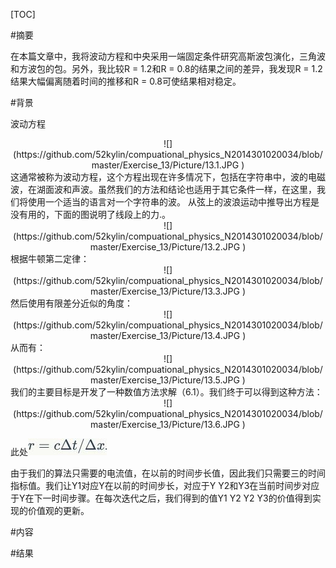 
[TOC]

#摘要

在本篇文章中，我将波动方程和中央采用一端固定条件研究高斯波包演化，三角波和方波包的包。另外，我比较R = 1.2和R = 0.8的结果之间的差异，我发现R = 1.2结果大幅偏离随着时间的推移和R = 0.8可使结果相对稳定。

#背景

波动方程
   <div align=center>
    ![](https://github.com/52kylin/compuational_physics_N2014301020034/blob/master/Exercise_13/Picture/13.1.JPG )
</div>
这通常被称为波动方程，这个方程出现在许多情况下，包括在字符串中，波的电磁波，在湖面波和声波。虽然我们的方法和结论也适用于其它条件一样，在这里，我们将使用一个适当的语言对一个字符串的波。
从弦上的波浪运动中推导出方程是没有用的，下面的图说明了线段上的力.。
   <div align=center>
    ![](https://github.com/52kylin/compuational_physics_N2014301020034/blob/master/Exercise_13/Picture/13.2.JPG )
</div>
根据牛顿第二定律：
   <div align=center>
    ![](https://github.com/52kylin/compuational_physics_N2014301020034/blob/master/Exercise_13/Picture/13.3.JPG )
</div>
然后使用有限差分近似的角度：
   <div align=center>
    ![](https://github.com/52kylin/compuational_physics_N2014301020034/blob/master/Exercise_13/Picture/13.4.JPG )
</div>从而有：
   <div align=center>
    ![](https://github.com/52kylin/compuational_physics_N2014301020034/blob/master/Exercise_13/Picture/13.5.JPG )
</div>
我们的主要目标是开发了一种数值方法求解（6.1）。我们终于可以得到这种方法：
   <div align=center>
    ![](https://github.com/52kylin/compuational_physics_N2014301020034/blob/master/Exercise_13/Picture/13.6.JPG )
</div>

此处![](https://github.com/52kylin/compuational_physics_N2014301020034/blob/master/Exercise_13/Picture/13.7.JPG )

由于我们的算法只需要的电流值，在以前的时间步长值，因此我们只需要三的时间指标值。我们让Y1对应Y在以前的时间步长，对应于Y Y2和Y3在当前时间步对应于Y在下一时间步骤。在每次迭代之后，我们得到的值Y1 Y2 Y2 Y3的价值得到实现的价值观的更新。

#内容

#结果

